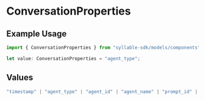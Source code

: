 # ConversationProperties

## Example Usage

```typescript
import { ConversationProperties } from "syllable-sdk/models/components";

let value: ConversationProperties = "agent_type";
```

## Values

```typescript
"timestamp" | "agent_type" | "agent_id" | "agent_name" | "prompt_id" | "prompt_name" | "llm_provider" | "llm_model" | "llm_version" | "is_legacy"
```